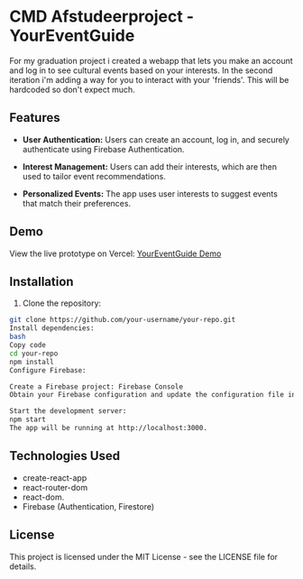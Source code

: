 # CMD Afstudeerproject - YourEventGuide

For my graduation project i created a webapp that lets you make an account and log in to see cultural events based on your interests. In the second iteration i'm adding a way for you to interact with your 'friends'. This will be hardcoded so don't expect much.

## Features

- **User Authentication:** Users can create an account, log in, and securely authenticate using Firebase Authentication.

- **Interest Management:** Users can add their interests, which are then used to tailor event recommendations.

- **Personalized Events:** The app uses user interests to suggest events that match their preferences.

## Demo

View the live prototype on Vercel: [YourEventGuide Demo](afstudeerproject-omega.vercel.app)

## Installation

1. Clone the repository:

```bash
git clone https://github.com/your-username/your-repo.git
Install dependencies:
bash
Copy code
cd your-repo
npm install
Configure Firebase:

Create a Firebase project: Firebase Console
Obtain your Firebase configuration and update the configuration file in src/firebase/config.js.

Start the development server:
npm start
The app will be running at http://localhost:3000.
```

## Technologies Used

- create-react-app
- react-router-dom
- react-dom.
- Firebase (Authentication, Firestore)

## License

This project is licensed under the MIT License - see the LICENSE file for details.
